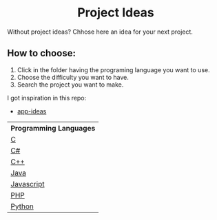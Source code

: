 <h1 align="center">Project Ideas</h1>

<p>Without project ideas? Chhose here an idea for your next project.</p>

<h2>How to choose:</h2>
<ol>
    <li>Click in the folder having the programing language you want to use.
    <li>Choose the difficulty you want to have.
    <li>Search the project you want to make.
</ol>

<p>I got inspiration in this repo:</p>
<ul>
    <li>
        <a href="https://github.com/florinpop17/app-ideas" target="_blank">
            app-ideas
        </a>
    </li>
</ul>

<table>
    <tr>
        <th>Programming Languages</th>
    </tr>
    <tr>
        <td>
            <a href="./C">
                C
            </a>
        </td>
    </tr>
    <tr>
        <td>
            <a href="./C#">
                C#
            </a>
        </td>
    </tr>
    <tr>
        <td>
            <a href="./C++">
                C++
            </a>
        </td>
    </tr>
    <tr>
        <td>
            <a href="./Java/README.md">
                Java
            </a>
        </td>
    </tr>
    <tr>
        <td>
            <a href="./Javascript/README.md">
                Javascript
            </a>
        </td>
    </tr>
    <tr>
        <td>
            <a href="./PHP/README.md">
                PHP
            </a>
        </td>
    </tr>
    <tr>
        <td>
            <a href="./Python/README.md">
                Python
            </a>
        </td>
    </tr>
</table>